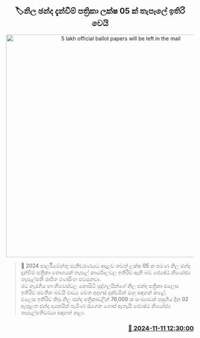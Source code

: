 <p align='center'><b><h2 align='center' title='5 lakh official ballot papers will be left in the mail'>🏷නිල ඡන්ද දැන්වීම් පත්‍රිකා ලක්ෂ 05 ක් තැපෑලේ ඉතිරි වෙයි</h2></b></p>
<p align='center'><img src='https://helakuru.sgp1.cdn.digitaloceanspaces.com/esana/images/lib/postal-vote-nn-archived.jpg' width='600' alt='5 lakh official ballot papers will be left in the mail'></p>

>📝 2024 පාර්ලිමේන්තු මැතිවරණයට අදාළව තවත් ලක්ෂ 05 ක පමණ නිල ඡන්ද දැන්වීම් පත්‍රිකා තොගයක් තැපැල් කාර්යාලවල ඉතිරිව ඇති බව ජ්‍යෙෂ්ඨ නියෝජ්‍ය තැපැල්පති රාජිත රණසිංහ පවසනවා.<br>රට හැරගිය හා නිවෙස්වල නොසිටි පුද්ගලයින්ගේ නිල ඡන්ද පත්‍රිකා එලෙස ඉතිරිව පවතින බවයි මාධ්‍ය වෙත අදහස් දක්වමින් ඔහු සඳහන් කළේ.<br>එලෙස ඉතිරිව තිබූ නිල ඡන්ද පත්‍රිකාවලින් 76,000 ක සංඛ්‍යාවක් පසුගිය දින 02 ඇතුළත ඡන්ද දායකයින් පැමිණ රැගෙන ගොස් ඇතැයි ජ්‍යෙෂ්ඨ නියෝජ්‍ය තැපැල්පතිවරයා සඳහන් කළා.<br>

<h3 align='right'><a href='https://www.helakuru.lk/esana/p/104913/'>📅 2024-11-11 12:30:00</a></h3>
